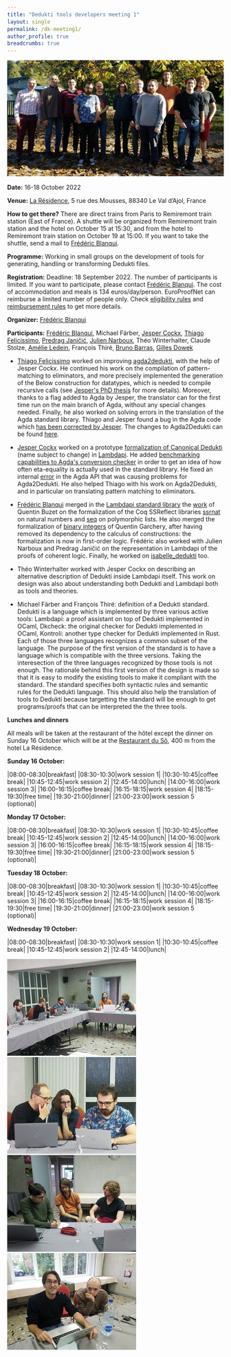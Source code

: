 ```yaml
---
title: "Dedukti tools developers meeting 1"
layout: single
permalink: /dk-meeting1/
author_profile: true
breadcrumbs: true
---
```


<img src="/_pages/WG1/Oct2022/20221016_162105_resized.jpg"/>

**Date:** 16-18 October 2022

**Venue:** [La Résidence](https://la-residence.com/), 5 rue des Mousses, 88340 Le Val d’Ajol, France

**How to get there?** There are direct trains from Paris to Remiremont train station (East of France). A shuttle will be organized from Remiremont train station and the hotel on October 15 at 15:30, and from the hotel to Remiremont train station on October 19 at 15:00. If you want to take the shuttle, send a mail to [Frédéric Blanqui](https://blanqui.gitlabpages.inria.fr/).

**Programme:** Working in small groups on the development of tools for generating, handling or transforming Dedukti files.

**Registration:** Deadline: 18 September 2022. The number of participants is limited. If you want to participate, please contact [Frédéric Blanqui](https://blanqui.gitlabpages.inria.fr/). The cost of accommodation and meals is 134 euros/day/person. EuroProofNet can reimburse a limited number of people only. Check [eligibility rules](https://europroofnet.github.io/eligibility/) and [reimbursement rules](https://europroofnet.github.io/reimbursement-rules/) to get more details.

**Organizer:** [Frédéric Blanqui](https://blanqui.gitlabpages.inria.fr/)

**Participants:**
[Frédéric Blanqui](https://blanqui.gitlabpages.inria.fr/),
Michael Färber,
[Jesper Cockx](https://jesper.sikanda.be/),
[Thiago Felicissimo](http://www.lsv.fr/~felicissimo/),
[Predrag Janičić](http://poincare.matf.bg.ac.rs/~janicic/),
[Julien Narboux](https://dpt-info.di.unistra.fr/~narboux/),
Théo Winterhalter,
Claude Stolze,
[Amélie Ledein](http://www.lsv.fr/~ledein/),
François Thiré,
[Bruno Barras](http://www.lix.polytechnique.fr/~barras/),
[Gilles Dowek](http://www.lsv.fr/~dowek/)

<!--
[lambdapi](https://github.com/Deducteam/lambdapi)
[ekstraskto](https://github.com/Deducteam/ekstrakto)
[skonverto](https://github.com/Deducteam/skonverto)
[larus](https://github.com/janicicpredrag/Larus)
[dkcheck](https://github.com/Deducteam/Dedukti)
[universo](https://github.com/Deducteam/universo)
-->

- [Thiago Felicissimo](http://www.lsv.fr/~felicissimo/) worked on improving [agda2dedukti](https://github.com/Deducteam/Agda2Dedukti), with the help of Jesper Cockx. He continued his work on the compilation of pattern-matching to eliminators, and more precisely implemented the generation of the Below construction for datatypes, which is needed to compile recursive calls (see [Jesper's PhD thesis](https://jesper.sikanda.be/files/thesis-final-digital.pdf) for more details). Moreover, thanks to a flag added to Agda by Jesper, the translator can for the first time run on the main branch of Agda, without any special changes needed. Finally, he also worked on solving errors in the translation of the Agda standard library. Thiago and Jesper found a bug in the Agda code which [has been corrected by Jesper](https://github.com/agda/agda/issues/6205). The changes to Agda2Dedukti can be found [here](https://github.com/thiagofelicissimo/Agda2Dedukti/tree/elimPattMatch).

- [Jesper Cockx](https://jesper.sikanda.be/) worked on a prototype [formalization of Canonical Dedukti]((https://gist.github.com/jespercockx/0849d23ace39f8c72059b9ec65fd53cd)) (name subject to change) in [Lambdapi](https://github.com/Deducteam/lambdapi). He added [benchmarking capabilities to Agda's conversion checker]((https://github.com/agda/agda/pull/6199)) in order to get an idea of how often eta-equality is actually used in the standard library. He fixed an internal [error]((https://github.com/agda/agda/issues/6205)) in the Agda API that was causing problems for Agda2Dedukti. He also helped Thiago with his work on Agda2Dedukti, and in particular on translating pattern matching to eliminators.

- [Frédéric Blanqui](https://blanqui.gitlabpages.inria.fr/) merged in the [Lambdapi standard library](https://github.com/fblanqui/lib) the [work](https://github.com/fblanqui/lib/pull/5) of Quentin Buzet on the formalization of the Coq SSReflect libraries [ssrnat](https://github.com/math-comp/math-comp/blob/master/mathcomp/ssreflect/ssrnat.v) on natural numbers and [seq](https://github.com/math-comp/math-comp/blob/master/mathcomp/ssreflect/seq.v) on polymorphic lists. He also merged the formalization of [binary integers](https://github.com/fblanqui/lib/pull/1) of Quentin Garchery, after having removed its dependency to the calculus of constructions: the formalization is now in first-order logic. Frédéric also worked with Julien Narboux and Predrag Janičić on the representation in Lambdapi of the proofs of coherent logic. Finally, he worked on [isabelle_dedukti](https://github.com/Deducteam/isabelle_dedukti) too.

- Théo Winterhalter worked with Jesper Cockx on describing an alternative description of Dedukti inside Lambdapi itself. This work on design was also about understanding both Dedukti and Lambdapi both as tools and theories.

- Michael Färber and François Thiré: definition of a Dedukti standard.
Dedukti is a language which is implemented by three various active tools: Lambdapi: a proof assistant on top of Dedukti implemented in OCaml, Dkcheck: the original checker for Dedukti implemented in OCaml, Kontroli: another type checker for Dedukti implemented in Rust.
Each of those three languages recognizes a common subset of the
language. The purpose of the first version of the standard is to have
a language which is compatible with the three versions.
Taking the interesection of the three languages recognized by those
tools is not enough. The rationale behind this first version of the
design is made so that it is easy to modify the existing tools to make
it compliant with the standard.
The standard specifies both syntactic rules and semantic rules for the
Dedukti language.
This should also help the translation of tools to Dedukti because
targetting the standard will be enough to get programs/proofs that can
be interpreted the the three tools.

**Lunches and dinners**

All meals will be taken at the restaurant of the hôtel except the dinner on Sunday 16 October which will be at the [Restaurant du Sô](https://restaurantduso.fr/), 400 m from the hotel La Résidence.

**Sunday 16 October:**

|08:00-08:30|breakfast|
|08:30-10:30|work session 1|
|10:30-10:45|coffee break|
|10:45-12:45|work session 2|
|12:45-14:00|lunch|
|14:00-16:00|work session 3|
|16:00-16:15|coffee break|
|16:15-18:15|work session 4|
|18:15-19:30|free time|
|19:30-21:00|dinner|
|21:00-23:00|work session 5 (optional)|

**Monday 17 October:**

|08:00-08:30|breakfast|
|08:30-10:30|work session 1|
|10:30-10:45|coffee break|
|10:45-12:45|work session 2|
|12:45-14:00|lunch|
|14:00-16:00|work session 3|
|16:00-16:15|coffee break|
|16:15-18:15|work session 4|
|18:15-19:30|free time|
|19:30-21:00|dinner|
|21:00-23:00|work session 5 (optional)|

**Tuesday 18 October:**

|08:00-08:30|breakfast|
|08:30-10:30|work session 1|
|10:30-10:45|coffee break|
|10:45-12:45|work session 2|
|12:45-14:00|lunch|
|14:00-16:00|work session 3|
|16:00-16:15|coffee break|
|16:15-18:15|work session 4|
|18:15-19:30|free time|
|19:30-21:00|dinner|
|21:00-23:00|work session 5 (optional)|

**Wednesday 19 October:**

|08:00-08:30|breakfast|
|08:30-10:30|work session 1|
|10:30-10:45|coffee break|
|10:45-12:45|work session 2|
|12:45-14:00|lunch|

<img src="/_pages/WG1/Oct2022/20221016_122649_resized.jpg"/>
<img src="/_pages/WG1/Oct2022/20221016_122726_resized.jpg"/>

<img src="/_pages/WG1/Oct2022/20221016_122621_resized.jpg"/>
<img src="/_pages/WG1/Oct2022/20221016_122627_resized.jpg"/>
